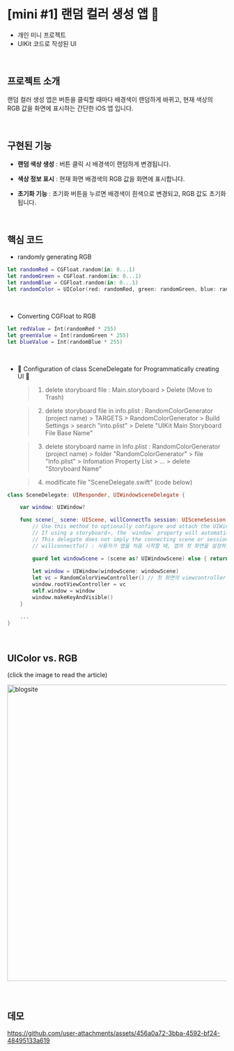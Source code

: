 # [mini #1] 랜덤 컬러 생성 앱 🌈
- 개인 미니 프로젝트
- UIKit 코드로 작성된 UI

<br>

## 프로젝트 소개
랜덤 컬러 생성 앱은 버튼을 클릭할 때마다 배경색이 랜덤하게 바뀌고, 현재 색상의 RGB 값을 화면에 표시하는 간단한 iOS 앱 입니다. 

<br>

## 구현된 기능
- **랜덤 색상 생성**  :  버튼 클릭 시 배경색이 랜덤하게 변경됩니다.

- **색상 정보 표시**  :  현재 화면 배경색의 RGB 값을 화면에 표시합니다.

- **초기화 기능**  :  초기화 버튼을 누르면 배경색이 흰색으로 변경되고, RGB 값도 초기화됩니다.
 
<br>

## 핵심 코드
- randomly generating RGB
```swift
let randomRed = CGFloat.random(in: 0...1)
let randomGreen = CGFloat.random(in: 0...1)
let randomBlue = CGFloat.random(in: 0...1)
let randomColor = UIColor(red: randomRed, green: randomGreen, blue: randomBlue, alpha: 1.0)
```

<br>

- Converting CGFloat to RGB
```swift
let redValue = Int(randomRed * 255)
let greenValue = Int(randomGreen * 255)
let blueValue = Int(randomBlue * 255)
```

<br>

- 🔴 Configuration of class SceneDelegate for Programmatically creating UI 🔴
    > 1. delete storyboard file : Main.storyboard > Delete (Move to Trash)
    
    > 2. delete storyboard file in info.plist : RandomColorGenerator (project name) > TARGETS > RandomColorGenerator > Build Settings > search "into.plist" > Delete "UIKit Main Storyboard File Base Name"
  
    > 3. delete storyboard name in Info.plist : RandomColorGenerator (project name) > folder "RandomColorGenerator" > file "Info.plist" > Infomation Property List > ... > delete "Storyboard Name"
    
    > 4. modificate file "SceneDelegate.swift" (code below)
```swift
class SceneDelegate: UIResponder, UIWindowSceneDelegate {

    var window: UIWindow?

    func scene(_ scene: UIScene, willConnectTo session: UISceneSession, options connectionOptions: UIScene.ConnectionOptions) {
        // Use this method to optionally configure and attach the UIWindow `window` to the provided UIWindowScene `scene`.
        // If using a storyboard⭐️, the `window` property will automatically be initialized⭐️ and attached⭐️ to the scene.
        // This delegate does not imply the connecting scene or session are new (see `application:configurationForConnectingSceneSession` instead).
        // willconnectTo() : 사용자가 앱을 처음 시작할 때, 앱의 첫 화면을 설정하는 코드

        guard let windowScene = (scene as? UIWindowScene) else { return }
        
        let window = UIWindow(windowScene: windowScene)
        let vc = RandomColorViewController() // 첫 화면의 viewcontroller file name
        window.rootViewController = vc
        self.window = window
        window.makeKeyAndVisible()
    }

    ...
}
```


<br>

## UIColor vs. RGB
(click the image to read the article)

<a href="https://hortenssiaa.tistory.com/73">
    <img width="680" alt="blogsite" src="https://github.com/user-attachments/assets/10940b88-4087-40d9-8da4-dda1c49fc6dc">
</a>

<br>
<br>
<br>


## 데모

https://github.com/user-attachments/assets/456a0a72-3bba-4592-bf24-48495133a619
















